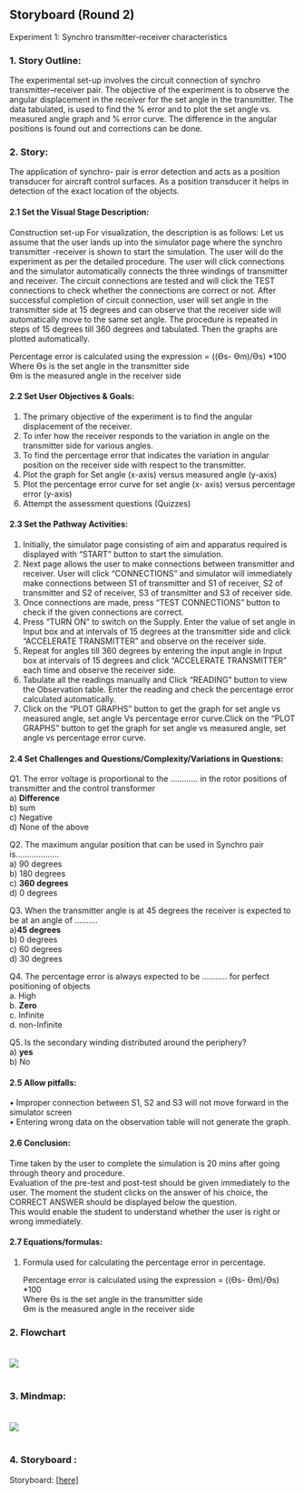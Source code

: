 ## Storyboard (Round 2)

Experiment 1: Synchro transmitter-receiver characteristics

### 1. Story Outline:

The experimental set-up involves the circuit connection of synchro transmitter–receiver pair. The objective of the experiment is to observe the angular displacement in the receiver for the set angle in the transmitter. The data tabulated, is used to find the % error and to plot the set angle vs. measured angle graph and % error curve. The difference in the angular positions is found out and corrections can be done.

### 2. Story:
The application of synchro- pair is error detection and acts as a position transducer for aircraft control surfaces. As a position transducer it helps in detection of the exact location of the objects.


#### 2.1 Set the Visual Stage Description:
Construction set-up
For visualization, the description is as follows:
Let us assume that the user lands up into the simulator page where the synchro transmitter -receiver is shown to start the simulation. The user will do the experiment as per the detailed procedure. The user will click connections and the simulator automatically connects the three windings of transmitter and receiver. The circuit connections are tested and will click the TEST connections to check whether the connections are correct or not. After successful completion of circuit connection, user will set angle in the transmitter side at 15 degrees and can observe that the receiver side will automatically move to the same set angle. The procedure is repeated in steps of 15 degrees till 360 degrees and tabulated. Then the graphs are plotted automatically. 
	
  Percentage error is calculated using the expression = ((Өs- Өm)/Өs)  *100<br>
  Where Өs is the set angle in the transmitter side<br>
	     Өm is the measured angle in the receiver side<br>

#### 2.2 Set User Objectives & Goals:

1. The primary objective of the experiment is to find the angular displacement of the receiver.
2. To infer how the receiver responds to the variation in angle on the transmitter side for various angles.
3. To find the percentage error that indicates the variation in angular position on the receiver side with respect to the transmitter.
4. Plot the graph for Set angle (x-axis) versus measured angle (y-axis)
5. Plot the percentage error curve for set angle (x- axis) versus percentage error (y-axis)
6. Attempt the assessment questions (Quizzes)  
 



#### 2.3 Set the Pathway Activities:

1. Initially, the simulator page consisting of aim and apparatus required is displayed with “START” button to start the simulation.
2. Next page allows the user to make connections between transmitter and receiver. User will click “CONNECTIONS” and simulator will immediately make connections between S1 of transmitter and S1 of receiver, S2 of transmitter and S2 of receiver, S3 of transmitter and S3 of receiver side.
3. Once connections are made, press “TEST CONNECTIONS” button to check if the given connections are correct.
4. Press “TURN ON” to switch on the Supply. Enter the value of set angle in Input box and at intervals of 15 degrees at the transmitter side and click “ACCELERATE TRANSMITTER” and observe on the receiver side. 
5. Repeat for angles till 360 degrees by entering the input angle in Input box at intervals of 15 degrees and click “ACCELERATE TRANSMITTER” each time and observe the receiver side.
6. Tabulate all the readings manually and Click “READING” button to view the Observation table. Enter the reading and check the percentage error calculated automatically.
7. Click on the “PLOT GRAPHS” button to get the graph for set angle vs measured angle, set angle Vs percentage error curve.Click on the “PLOT GRAPHS” button to get the graph for set angle vs measured angle, set angle vs percentage error curve.



#### 2.4 Set Challenges and Questions/Complexity/Variations in Questions:
 
Q1. The error voltage is proportional to the ............ in the rotor positions of transmitter and the control transformer<br>
a) <b>Difference<br></b>
b) sum<br>
c) Negative<br>
d) None of the above<br>


Q2. The maximum angular position that can be used in Synchro pair is...................<br>
a) 90 degrees<br>
b) 180 degrees<br>
c) <b>360 degrees<br></b>
d) 0 degrees<br>


Q3. When the transmitter angle is at 45 degrees the receiver is expected to be at an angle of ..........<br>
a)<b>45 degrees<br></b>
b) 0 degrees<br>
c) 60 degrees<br>
d) 30 degrees <br>

Q4. The percentage error is always expected to be ........... for perfect positioning of objects<br>
a. High<br>
b. <b>Zero<br></b>
c. Infinite<br>
d. non-Infinite<br>


Q5. Is the secondary winding distributed around the periphery?<br>
a) <b>yes<br></b>
b)   No<br>




#### 2.5 Allow pitfalls:
•	Improper connection between S1, S2 and S3 will not move forward in the simulator screen<br>
•	Entering wrong data on the observation table will not generate the graph.<br>



#### 2.6 Conclusion:

Time taken by the user to complete the simulation is 20 mins after going through theory and procedure. <br> Evaluation of the pre-test and post-test should be given immediately to the user. The moment the student clicks on the answer of his choice, the CORRECT ANSWER should be displayed below the question. <br> This would enable the student to understand whether the user is right or wrong immediately.

#### 2.7 Equations/formulas:
  
1. Formula used for calculating the percentage error in percentage.
  
	Percentage error is calculated using the expression = ((Өs- Өm)/Өs)  *100<br>
	Where	 Өs is the set angle in the transmitter side<br>
		 Өm is the measured angle in the receiver side<br>
  
### 2. Flowchart <br><br>
<img src="flowchart/flowchart.png"/>
<br><br>


### 3. Mindmap: <br><br>
<img src="mindmap/mindmap.png"/>
<br><br>

### 4. Storyboard :<br>
Storyboard: <a href="storyboard/storyboard.gif">[here]</a>
